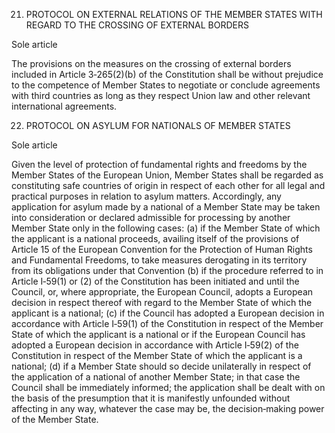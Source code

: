 21. PROTOCOL ON EXTERNAL RELATIONS OF THE MEMBER STATES WITH REGARD TO THE CROSSING OF EXTERNAL BORDERS

<!-- THE HIGH CONTRACTING PARTIES, TAKING INTO ACCOUNT the need of the Member States to ensure effective controls at their external borders, in
cooperation with third countries where appropriate,
HAVE AGREED UPON the following provision, which shall be annexed to the Treaty establishing a Constitution for
Europe: -->

Sole article

The provisions on the measures on the crossing of external borders included in Article 3‑265(2)(b)
of the Constitution shall be without prejudice to the competence of Member States to negotiate or
conclude agreements with third countries as long as they respect Union law and other relevant
international agreements.

22. PROTOCOL ON ASYLUM FOR NATIONALS OF MEMBER STATES 

<!-- THE HIGH CONTRACTING PARTIES,
WHEREAS, in accordance with Article I-9(1) of the Constitution, the Union recognises the rights, freedoms and
principles set out in the Charter of Fundamental Rights;
WHEREAS pursuant to Article I‑9(3) of the Constitution, fundamental rights, as guaranteed by the European
Convention for the Protection of Human Rights and Fundamental Freedoms, constitute part of the Union's law as
general principles;
WHEREAS the Court of Justice of the European Union has jurisdiction to ensure that in the interpretation and
application of Article I‑9(1) and (3) of the Constitution the law is observed by the Union;
WHEREAS pursuant to Article I‑58 of the Constitution, any European State, when applying to become a member of the
Union, must respect the values set out in Article I‑2 of the Constitution;
BEARING IN MIND that Article I‑59 of the Constitution establishes a mechanism for the suspension of certain rights in
the event of a serious and persistent breach by a Member State of those values;
RECALLING that each national of a Member State, as a citizen of the Union, enjoys a special status and protection
which shall be guaranteed by the Member States in accordance with the provisions of Title II of Part I and Title II of
Part III of the Constitution;
BEARING IN MIND that the Constitution establishes an area without internal frontiers and grants every citizen of the
Union the right to move and reside freely within the territory of the Member States;
WISHING to prevent the institution of asylum being resorted to for purposes alien to those for which it is intended;
WHEREAS this Protocol respects the finality and the objectives of the Geneva Convention of 28 July 1951 relating to
the status of refugees,
HAVE AGREED UPON the following provisions which shall be annexed to the Treaty establishing a Constitution for
Europe: -->

Sole article

Given the level of protection of fundamental rights and freedoms by the Member States of the European Union, Member States shall be regarded as constituting safe countries of origin in respect of each other for all legal and practical purposes in relation to asylum matters. Accordingly, any application for asylum made by a national of a Member State may be taken into consideration or declared admissible for processing by another Member State only in the following cases:
(a) if the Member State of which the applicant is a national proceeds, availing itself of the provisions
of Article 15 of the European Convention for the Protection of Human Rights and Fundamental
Freedoms, to take measures derogating in its territory from its obligations under that Convention
(b) if the procedure referred to in Article I‑59(1) or (2) of the Constitution has been initiated and
until the Council, or, where appropriate, the European Council, adopts a European decision in
respect thereof with regard to the Member State of which the applicant is a national;
(c) if the Council has adopted a European decision in accordance with Article I‑59(1) of the
Constitution in respect of the Member State of which the applicant is a national or if the
European Council has adopted a European decision in accordance with Article I‑59(2) of the
Constitution in respect of the Member State of which the applicant is a national;
(d) if a Member State should so decide unilaterally in respect of the application of a national of
another Member State; in that case the Council shall be immediately informed; the application
shall be dealt with on the basis of the presumption that it is manifestly unfounded without
affecting in any way, whatever the case may be, the decision‑making power of the Member State.

